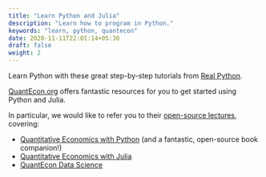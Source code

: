 ```yaml
---
title: "Learn Python and Julia"
description: "Learn how to program in Python."
keywords: "learn, python, quantecon"
date: 2020-11-11T22:01:14+05:30
draft: false
weight: 2
---
```


Learn Python with these great step-by-step tutorials from [Real Python](https://realpython.com).

[QuantEcon.org](https://quantecon.org/) offers fantastic resources for you to
get started using Python and Julia.

In particular, we would like to refer you to their [open-source lectures](https://quantecon.org/lectures/), covering:

- [Quantitative Economics with Python](https://python.quantecon.org/) (and a fantastic, open-source book companion!)
- [Quantitative Economics with Julia](https://julia.quantecon.org/)
- [QuantEcon Data Science](https://datascience.quantecon.org/)
